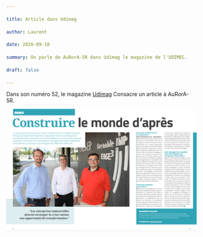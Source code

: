 ```yaml
---

title: Article dans Udimag

author: Laurent

date: 2020-09-10

summary: On parle de AuRorA-5R dans Udimag le magazine de l'UDIMEC.

draft: false

---
```


Dans son numéro 52, le magazine [Udimag](https://www.google.com/url?q=https://www.udimec.fr/sites/default/files/udimag_52_planche_bd.pdf&sa=D&ust=1610444751110000&usg=AOvVaw3Ypuf23qJ-Tnwdz8O3bCTc) Consacre un article à AuRorA-5R.

![](images/image1.png)


